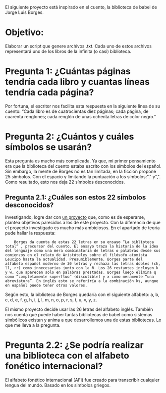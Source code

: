 El siguiente proyecto está inspirado en el cuento, la biblioteca de babel de Jorge Luis Borges.

# Objetivo: 
Elaborar un script que genere archivos .txt. Cada uno de estos archivos representará uno de los libros de la infinita (o casi) biblioteca.


# Pregunta 1: ¿Cuántas páginas tendría cada libro y cuantas líneas tendría cada página?

Por fortuna, el escritor nos facilita esta respuesta en la siguiente línea de su cuento: “Cada libro es de cuatrocientas diez páginas; cada página, de cuarenta renglones; cada renglón de unas ochenta letras de color negro.”

# Pregunta 2:  ¿Cuántos y cuáles símbolos se usarán?

Esta pregunta es mucho más complicada. Ya que, mi primer pensamiento era que la biblioteca del cuento estaba escrito con los símbolos del español. Sin embargo, la mente de Borges no es tan limitada, en la ficción propone 25 símbolos. Con el espacio y limitando la puntuación a los símbolos:"." y",". Como resultado, esto nos deja 22 símbolos desconocidos.

## Pregunta 2.1: ¿Cuáles son estos 22 símbolos desconocidos?

Investigando, logre dar con [un proyecto](https://libraryofbabel.info/) que, como es de esperarse, plantea objetivos parecidos a los de este proyecto. Con la diferencia de que el proyecto investigado es mucho más ambiciosos. En el apartado de teoría pude hallar la respuesta: 

        Borges da cuenta de estas 22 letras en su ensayo “La biblioteca total” , precursor del cuento. El ensayo traza la historia de la idea del lenguaje como una mera combinatoria de letras o palabras desde sus comienzos en el relato de Aristóteles sobre el filósofo atomista Leucipo hasta la actualidad. Presumiblemente, Borges parte del alfabeto español moderno de 30 letras y rechaza las letras dobles (ch, ll, rr) como innecesarias junto con la ñ. Los 26 restantes incluyen k y w, que aparecen solo en palabras prestadas. Borges luego elimina q como “completamente superfluo” (discutible) y x como meramente “una abreviatura”. En inglés esto se referiría a la combinación ks, aunque en español puede tener otros valores.

Según esto, la biblioteca de Borges quedaría con el siguiente alfabeto: a, b, c, d, e, f, g, h, i, j, l, m, n, o, p, r, s, t, u, v, y, z.

El mismo proyecto decide usar las 26 letras del alfabeto inglés. También nos cuenta que puede haber tantas bibliotecas de babel como sistemas simbólicos existan y anima a que desarrollemos una de estas bibliotecas. Lo que me lleva a la pregunta. 

# Pregunta 2.2: ¿Se podría realizar una biblioteca con el alfabeto fonético internacional?

El alfabeto fonético internacional (AFI) fue creado para transcribir cualquier lengua del mundo. Basado en los simbolos griegos.